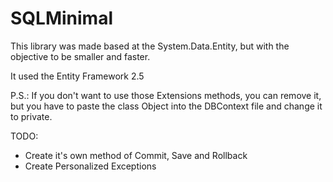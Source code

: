 # SQLMinimal

This library was made based at the System.Data.Entity, but with the objective to be smaller and faster.

It used the Entity Framework 2.5

P.S.: If you don't want to use those Extensions methods, you can remove it, but you have to paste the class Object into the DBContext file and change it to private.

TODO: 
  * Create it's own method of Commit, Save and Rollback
  * Create Personalized Exceptions
